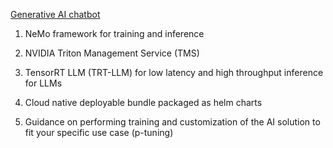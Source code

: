 
[Generative AI chatbot](https://resources.nvidia.com/en-us-generative-ai-chatbot-workflow/knowledge-base-chatbot-technical-brief)

1. NeMo framework for training and inference

2. NVIDIA Triton Management Service (TMS)

3. TensorRT LLM (TRT-LLM) for low latency and high throughput inference for LLMs

4. Cloud native deployable bundle packaged as helm charts

5. Guidance on performing training and customization of the AI solution to fit your specific use case (p-tuning)
